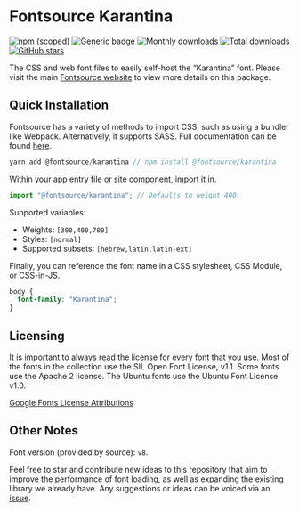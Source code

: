# Fontsource Karantina

[![npm (scoped)](https://img.shields.io/npm/v/@fontsource/karantina?color=brightgreen)](https://www.npmjs.com/package/@fontsource/karantina) [![Generic badge](https://img.shields.io/badge/fontsource-passing-brightgreen)](https://github.com/fontsource/fontsource) [![Monthly downloads](https://badgen.net/npm/dm/@fontsource/karantina)](https://github.com/fontsource/fontsource) [![Total downloads](https://badgen.net/npm/dt/@fontsource/karantina)](https://github.com/fontsource/fontsource) [![GitHub stars](https://img.shields.io/github/stars/fontsource/fontsource.svg?style=social&label=Star)](https://github.com/fontsource/fontsource/stargazers)

The CSS and web font files to easily self-host the “Karantina” font. Please visit the main [Fontsource website](https://fontsource.org/fonts/karantina) to view more details on this package.

## Quick Installation

Fontsource has a variety of methods to import CSS, such as using a bundler like Webpack. Alternatively, it supports SASS. Full documentation can be found [here](https://fontsource.org/docs/introduction).

```javascript
yarn add @fontsource/karantina // npm install @fontsource/karantina
```

Within your app entry file or site component, import it in.

```javascript
import "@fontsource/karantina"; // Defaults to weight 400.
```

Supported variables:

- Weights: `[300,400,700]`
- Styles: `[normal]`
- Supported subsets: `[hebrew,latin,latin-ext]`

Finally, you can reference the font name in a CSS stylesheet, CSS Module, or CSS-in-JS.

```css
body {
  font-family: "Karantina";
}
```

## Licensing

It is important to always read the license for every font that you use.
Most of the fonts in the collection use the SIL Open Font License, v1.1. Some fonts use the Apache 2 license. The Ubuntu fonts use the Ubuntu Font License v1.0.

[Google Fonts License Attributions](https://fonts.google.com/attribution)

## Other Notes

Font version (provided by source): `v8`.

Feel free to star and contribute new ideas to this repository that aim to improve the performance of font loading, as well as expanding the existing library we already have. Any suggestions or ideas can be voiced via an [issue](https://github.com/fontsource/fontsource/issues).
